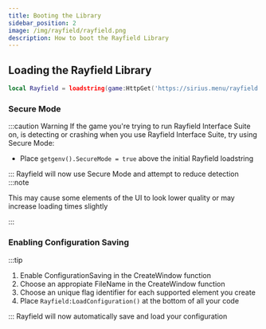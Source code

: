 ```yaml
---
title: Booting the Library
sidebar_position: 2
image: /img/rayfield/rayfield.png
description: How to boot the Rayfield Library
---
```


## Loading the Rayfield Library

```lua
local Rayfield = loadstring(game:HttpGet('https://sirius.menu/rayfield'))()
```

### Secure Mode

:::caution Warning
If the game you're trying to run Rayfield Interface Suite on, is detecting or crashing when you use Rayfield Interface Suite, try using Secure Mode:

- Place `getgenv().SecureMode = true` above the initial Rayfield loadstring

:::
Rayfield will now use Secure Mode and attempt to reduce detection
:::note

This may cause some elements of the UI to look lower quality or may increase loading times slightly

:::

### Enabling Configuration Saving

:::tip

1. Enable ConfigurationSaving in the CreateWindow function
2. Choose an appropiate FileName in the CreateWindow function
3. Choose an unique flag identifier for each supported element you create
4. Place `Rayfield:LoadConfiguration()` at the bottom of all your code

:::
Rayfield will now automatically save and load your configuration
